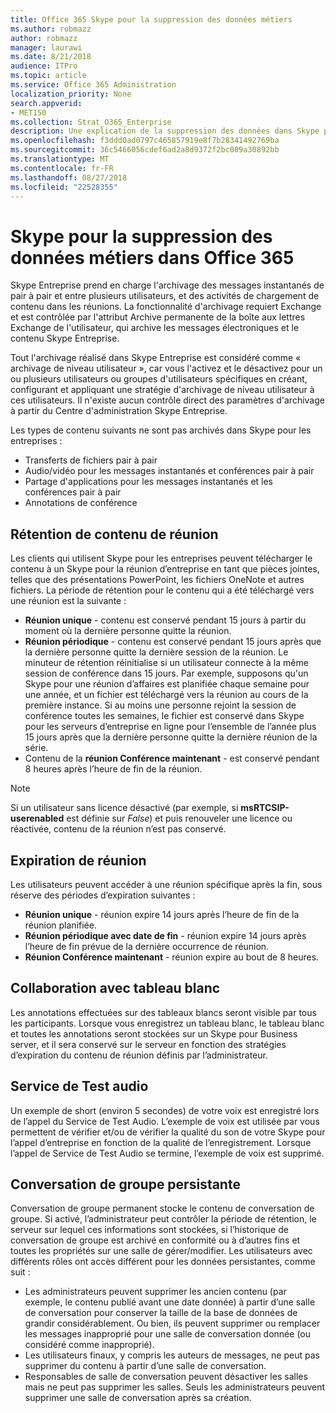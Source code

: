 ```yaml
---
title: Office 365 Skype pour la suppression des données métiers
ms.author: robmazz
author: robmazz
manager: laurawi
ms.date: 8/21/2018
audience: ITPro
ms.topic: article
ms.service: Office 365 Administration
localization_priority: None
search.appverid:
- MET150
ms.collection: Strat_O365_Enterprise
description: Une explication de la suppression des données dans Skype pour les entreprises.
ms.openlocfilehash: f3ddd0ad0797c465857919e8f7b28341492769ba
ms.sourcegitcommit: 36c5466056cdef6ad2a8d9372f2bc009a30892bb
ms.translationtype: MT
ms.contentlocale: fr-FR
ms.lasthandoff: 08/27/2018
ms.locfileid: "22528355"
---
```

# <a name="skype-for-business-data-deletion-in-office-365"></a>Skype pour la suppression des données métiers dans Office 365

Skype Entreprise prend en charge l'archivage des messages instantanés de pair à pair et entre plusieurs utilisateurs, et des activités de chargement de contenu dans les réunions. La fonctionnalité d'archivage requiert Exchange et est contrôlée par l'attribut Archive permanente de la boîte aux lettres Exchange de l'utilisateur, qui archive les messages électroniques et le contenu Skype Entreprise.

Tout l'archivage réalisé dans Skype Entreprise est considéré comme « archivage de niveau utilisateur », car vous l'activez et le désactivez pour un ou plusieurs utilisateurs ou groupes d'utilisateurs spécifiques en créant, configurant et appliquant une stratégie d'archivage de niveau utilisateur à ces utilisateurs. Il n'existe aucun contrôle direct des paramètres d'archivage à partir du Centre d'administration Skype Entreprise.

Les types de contenu suivants ne sont pas archivés dans Skype pour les entreprises : 
- Transferts de fichiers pair à pair
- Audio/vidéo pour les messages instantanés et conférences pair à pair
- Partage d'applications pour les messages instantanés et les conférences pair à pair
- Annotations de conférence 

## <a name="meeting-content-retention"></a>Rétention de contenu de réunion
Les clients qui utilisent Skype pour les entreprises peuvent télécharger le contenu à un Skype pour la réunion d’entreprise en tant que pièces jointes, telles que des présentations PowerPoint, les fichiers OneNote et autres fichiers. La période de rétention pour le contenu qui a été téléchargé vers une réunion est la suivante :
- **Réunion unique** - contenu est conservé pendant 15 jours à partir du moment où la dernière personne quitte la réunion.
- **Réunion périodique** - contenu est conservé pendant 15 jours après que la dernière personne quitte la dernière session de la réunion. Le minuteur de rétention réinitialise si un utilisateur connecte à la même session de conférence dans 15 jours. Par exemple, supposons qu'un Skype pour une réunion d’affaires est planifiée chaque semaine pour une année, et un fichier est téléchargé vers la réunion au cours de la première instance. Si au moins une personne rejoint la session de conférence toutes les semaines, le fichier est conservé dans Skype pour les serveurs d’entreprise en ligne pour l’ensemble de l’année plus 15 jours après que la dernière personne quitte la dernière réunion de la série.
- Contenu de la **réunion Conférence maintenant** - est conservé pendant 8 heures après l’heure de fin de la réunion.

> [!NOTE]
> Si un utilisateur sans licence désactivé (par exemple, si **msRTCSIP-userenabled** est définie sur *False*) et puis renouveler une licence ou réactivée, contenu de la réunion n’est pas conservé.

## <a name="meeting-expiration"></a>Expiration de réunion
Les utilisateurs peuvent accéder à une réunion spécifique après la fin, sous réserve des périodes d’expiration suivantes :
- **Réunion unique** - réunion expire 14 jours après l’heure de fin de la réunion planifiée.
- **Réunion périodique avec date de fin** - réunion expire 14 jours après l’heure de fin prévue de la dernière occurrence de réunion.
- **Réunion Conférence maintenant** - réunion expire au bout de 8 heures.

## <a name="whiteboard-collaboration"></a>Collaboration avec tableau blanc
Les annotations effectuées sur des tableaux blancs seront visible par tous les participants. Lorsque vous enregistrez un tableau blanc, le tableau blanc et toutes les annotations seront stockées sur un Skype pour Business server, et il sera conservé sur le serveur en fonction des stratégies d’expiration du contenu de réunion définis par l’administrateur.

## <a name="audio-test-service"></a>Service de Test audio
Un exemple de short (environ 5 secondes) de votre voix est enregistré lors de l’appel du Service de Test Audio. L’exemple de voix est utilisée par vous permettent de vérifier et/ou de vérifier la qualité du son de votre Skype pour l’appel d’entreprise en fonction de la qualité de l’enregistrement. Lorsque l’appel de Service de Test Audio se termine, l’exemple de voix est supprimé.

## <a name="persistent-group-chat"></a>Conversation de groupe persistante
Conversation de groupe permanent stocke le contenu de conversation de groupe. Si activé, l’administrateur peut contrôler la période de rétention, le serveur sur lequel ces informations sont stockées, si l’historique de conversation de groupe est archivé en conformité ou à d’autres fins et toutes les propriétés sur une salle de gérer/modifier. Les utilisateurs avec différents rôles ont accès différent pour les données persistantes, comme suit :
- Les administrateurs peuvent supprimer les ancien contenu (par exemple, le contenu publié avant une date donnée) à partir d’une salle de conversation pour conserver la taille de la base de données de grandir considérablement. Ou bien, ils peuvent supprimer ou remplacer les messages inapproprié pour une salle de conversation donnée (ou considéré comme inapproprié).
- Les utilisateurs finaux, y compris les auteurs de messages, ne peut pas supprimer du contenu à partir d’une salle de conversation.
- Responsables de salle de conversation peuvent désactiver les salles mais ne peut pas supprimer les salles. Seuls les administrateurs peuvent supprimer une salle de conversation après sa création.
